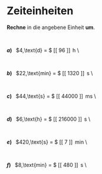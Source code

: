 <!--
version:  0.0.1

language: de

@style
input {
    text-align: center;
}

.flex-container {
    display: flex;
    flex-wrap: wrap;
    align-items: stretch;
    gap: 20px;
}

.flex-child {
    flex: 1;
    min-width: 350px;
    margin-right: 20px;
}

@media (max-width: 400px) {
    .flex-child {
        flex: 100%;
        margin-right: 0;
    }
}
@end

formula: \carry   \textcolor{red}{\scriptsize #1}
formula: \digit   \rlap{\carry{#1}}\phantom{#2}#2
formula: \permil  \text{‰}

import: https://raw.githubusercontent.com/LiaTemplates/Tikz-Jax/main/README.md

script: https://cdn.jsdelivr.net/gh/LiaTemplates/Tikz-Jax@main/dist/index.js



tags: Einheiten, Zeit, mittel, sehr niedrig, Angeben

comment: Rechne die Zeiteinheit richtig um.

author: Martin Lommatzsch

-->




# Zeiteinheiten


**Rechne** in die angebene Einheit **um**.

<br>


<section class="flex-container">

<div class="flex-child">

__$a)\;\;$__ $4\,\text{d} = $ [[   96   ]] $\,\text{h}$ \

</div>
<br>
<div class="flex-child">

__$b)\;\;$__ $22\,\text{min} = $ [[  1320  ]] $\,\text{s}$ \

</div>
<br>
<div class="flex-child">

__$c)\;\;$__ $44\,\text{s} = $ [[  44000 ]] $\,\text{ms}$ \

</div>
<br>
<div class="flex-child">

__$d)\;\;$__ $6\,\text{h} = $ [[ 216000 ]] $\,\text{s}$ \

</div>
<br>
<div class="flex-child">

__$e)\;\;$__ $420\,\text{s} = $ [[    7   ]] $\,\text{min}$ \

</div>
<br>
<div class="flex-child">

__$f)\;\;$__ $8\,\text{min} = $ [[  480   ]] $\,\text{s}$ \

</div>


</section>

<br>
<br>
<br>
<br>
<br>